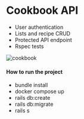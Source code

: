 # Cookbook API

- User authentication
- Lists and recipe CRUD
- Protected API endpoint
- Rspec tests

![cookbook](https://github.com/Rafael-Cesario/Cookbook-Rails/assets/88716893/ff8c73a4-7f7b-48a9-84d3-02cbb31db101)


#### How to run the project
* bundle install
* docker compose up
* rails db:create
* rails db:migrate
* rails s

